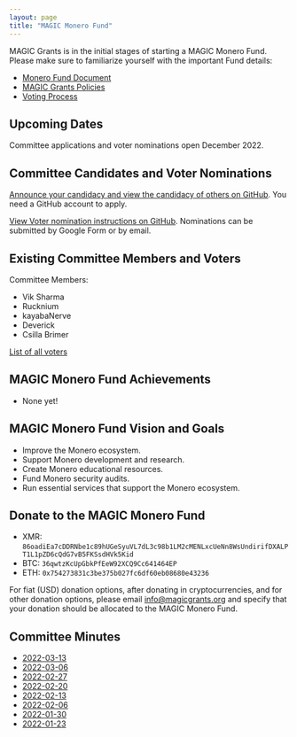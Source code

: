 ```yaml
---
layout: page
title: "MAGIC Monero Fund"
---
```


MAGIC Grants is in the initial stages of starting a MAGIC Monero Fund. Please make sure to familiarize yourself with the important Fund details:

* [Monero Fund Document](/funds/monero/monero_fund)
* [MAGIC Grants Policies](/about/documentation)
* [Voting Process](/funds/voting/)

## Upcoming Dates

Committee applications and voter nominations open December 2022.

## Committee Candidates and Voter Nominations

[Announce your candidacy and view the candidacy of others on GitHub](https://github.com/MAGICGrants/Monero-Fund). You need a GitHub account to apply.

[View Voter nomination instructions on GitHub](https://github.com/MAGICGrants/Monero-Fund). Nominations can be submitted by Google Form or by email.

## Existing Committee Members and Voters

Committee Members:
* Vik Sharma
* Rucknium
* kayabaNerve
* Deverick
* Csilla Brimer

[List of all voters](/funds/monero/monero_fund_voters)

## MAGIC Monero Fund Achievements

* None yet!

## MAGIC Monero Fund Vision and Goals

* Improve the Monero ecosystem.
* Support Monero development and research.
* Create Monero educational resources.
* Fund Monero security audits.
* Run essential services that support the Monero ecosystem.

## Donate to the MAGIC Monero Fund

* XMR: `86oadiEa7cDDRNbe1c89hUGeSyuVL7dL3c98b1LM2cMENLxcUeNn8WsUndirifDXALPT1L1pZD6cQdG7vB5FKSsdHVk5Kid`
* BTC: `36qwtzKcUpGbkPfEeW92XCQ9Cc641464EP`
* ETH: `0x754273831c3be375b027fc6df60eb08680e43236`

For fiat (USD) donation options, after donating in cryptocurrencies, and for other donation options, please email [info@magicgrants.org](mailto:info@magicgrants.org) and specify that your donation should be allocated to the MAGIC Monero Fund.

## Committee Minutes

* [2022-03-13](/funds/monero/minutes/2022-03-13)
* [2022-03-06](/funds/monero/minutes/2022-03-06)
* [2022-02-27](/funds/monero/minutes/2022-02-27)
* [2022-02-20](/funds/monero/minutes/2022-02-20)
* [2022-02-13](/funds/monero/minutes/2022-02-13)
* [2022-02-06](/funds/monero/minutes/2022-02-06)
* [2022-01-30](/funds/monero/minutes/2022-01-30)
* [2022-01-23](/funds/monero/minutes/2022-01-23)
